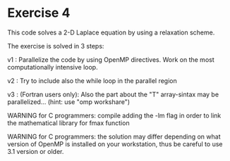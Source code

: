 Exercise 4
==========

This code solves a 2-D Laplace equation by using a relaxation scheme.

The exercise is solved in 3 steps:

v1 : Parallelize the code by using OpenMP directives. Work on the most computationally intensive loop.

v2 : Try to include also the while loop in the parallel region

v3 : (Fortran users only): Also the part about the "T" array-sintax may be parallelized... (hint: use "omp workshare")

WARNING for C programmers: compile adding the -lm flag in order to link the mathematical library for fmax function

WARNING for C programmers: the solution may differ depending on what version of OpenMP is installed on your workstation, thus be careful to use 3.1 version or older.

